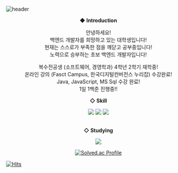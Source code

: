 ![header](https://capsule-render.vercel.app/api?type=waving&color=auto&height=200&section=header&text=Hello%20I'm%20LeeJinSeok&fontSize=60)

<div align=center>
  
**◆ Introduction**

안녕하세요! <br/> 백엔드 개발자를 희망하고 있는 대학생입니다!<br/>
현재는 스스로가 부족한 점을 깨닫고 공부중입니다! <br/>
노력으로 승부하는 초보 백엔드 개발자입니다!
<br/>

복수전공생 (소프트웨어, 경영학과) 4학년 2학기 재학중! <br/>
온라인 강의 (Fasct Campus, 한국디지털컨버전스 누리잡) 수강완료! <br/>
Java, JavaScript, MS Sql 수강 완료! <br/>
1일 1백준 진행중!! <br/>
  
**◇ Skill**

<img src="https://img.shields.io/badge/Java-007396?style=flat&logo=OpenJDK&logoColor=white"/>
<img src="https://img.shields.io/badge/JavaScript-F7DF1E?style=flat-square&logo=JavaScript&logoColor=white"/></a>
<img src="https://img.shields.io/badge/MySQL-4479A1?style=flat-square&logo=MySQL&logoColor=white"/></a>
<br/>

<br/>

**◇ Studying**

<a href="https://velog.io/@leejinseok0614"><img src="https://img.shields.io/badge/Velog-3DDC84?style=flat-square&logo=Blogger&logoColor=white"/></a>

[![Solved.ac Profile](http://mazassumnida.wtf/api/v2/generate_badge?boj=james137957)](https://solved.ac/james137957/)

</div>

[![Hits](https://hits.seeyoufarm.com/api/count/incr/badge.svg?url=https%3A%2F%2Fgithub.com%2Fleejinseok0614&count_bg=%23BDC83D&title_bg=%23555555&icon=&icon_color=%23E7E7E7&title=hits&edge_flat=false)](https://hits.seeyoufarm.com)
